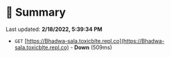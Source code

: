 # 📖 Summary
Last updated: **2/18/2022, 5:39:34 PM**

- `GET` [https://Bhadwa-sala.toxicblte.repl.co](https://Bhadwa-sala.toxicblte.repl.co) - **Down** (509ms)
